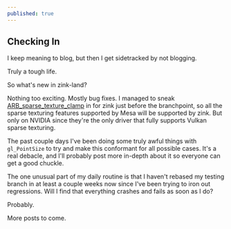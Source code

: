 ```yaml
---
published: true
---
```

## Checking In

I keep meaning to blog, but then I get sidetracked by not blogging.

Truly a tough life.

So what's new in zink-land?

Nothing too exciting. Mostly bug fixes. I managed to sneak [ARB_sparse_texture_clamp](https://www.khronos.org/registry/OpenGL/extensions/ARB/ARB_sparse_texture_clamp.txt) in for zink just before the branchpoint, so all the sparse texturing features supported by Mesa will be supported by zink. But only on NVIDIA since they're the only driver that fully supports Vulkan sparse texturing.

The past couple days I've been doing some truly awful things with `gl_PointSize` to try and make this conformant for all possible cases. It's a real debacle, and I'll probably post more in-depth about it so everyone can get a good chuckle.

The one unusual part of my daily routine is that I haven't rebased my testing branch in at least a couple weeks now since I've been trying to iron out regressions. Will I find that everything crashes and fails as soon as I do?

Probably.

More posts to come.
